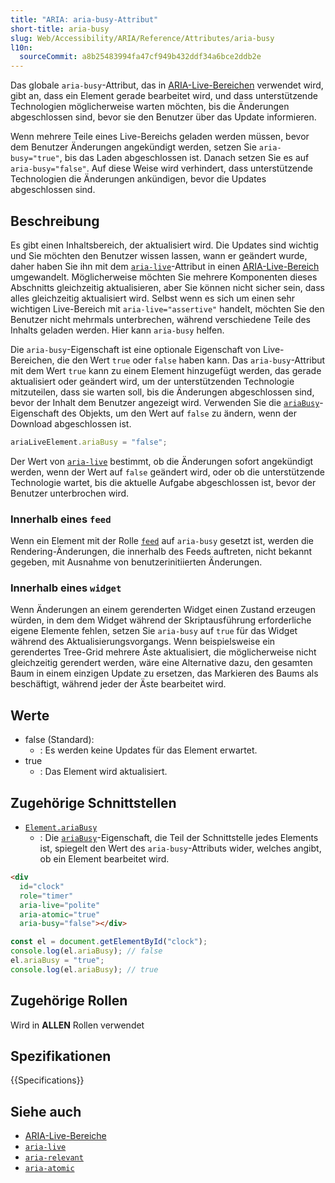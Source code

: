 ```yaml
---
title: "ARIA: aria-busy-Attribut"
short-title: aria-busy
slug: Web/Accessibility/ARIA/Reference/Attributes/aria-busy
l10n:
  sourceCommit: a8b25483994fa47cf949b432ddf34a6bce2ddb2e
---
```


Das globale `aria-busy`-Attribut, das in [ARIA-Live-Bereichen](/de/docs/Web/Accessibility/ARIA/Guides/Live_regions) verwendet wird, gibt an, dass ein Element gerade bearbeitet wird, und dass unterstützende Technologien möglicherweise warten möchten, bis die Änderungen abgeschlossen sind, bevor sie den Benutzer über das Update informieren.

Wenn mehrere Teile eines Live-Bereichs geladen werden müssen, bevor dem Benutzer Änderungen angekündigt werden, setzen Sie `aria-busy="true"`, bis das Laden abgeschlossen ist. Danach setzen Sie es auf `aria-busy="false"`. Auf diese Weise wird verhindert, dass unterstützende Technologien die Änderungen ankündigen, bevor die Updates abgeschlossen sind.

## Beschreibung

Es gibt einen Inhaltsbereich, der aktualisiert wird. Die Updates sind wichtig und Sie möchten den Benutzer wissen lassen, wann er geändert wurde, daher haben Sie ihn mit dem [`aria-live`](/de/docs/Web/Accessibility/ARIA/Reference/Attributes/aria-live)-Attribut in einen [ARIA-Live-Bereich](/de/docs/Web/Accessibility/ARIA/Guides/Live_regions) umgewandelt. Möglicherweise möchten Sie mehrere Komponenten dieses Abschnitts gleichzeitig aktualisieren, aber Sie können nicht sicher sein, dass alles gleichzeitig aktualisiert wird. Selbst wenn es sich um einen sehr wichtigen Live-Bereich mit `aria-live="assertive"` handelt, möchten Sie den Benutzer nicht mehrmals unterbrechen, während verschiedene Teile des Inhalts geladen werden. Hier kann `aria-busy` helfen.

Die `aria-busy`-Eigenschaft ist eine optionale Eigenschaft von Live-Bereichen, die den Wert `true` oder `false` haben kann. Das `aria-busy`-Attribut mit dem Wert `true` kann zu einem Element hinzugefügt werden, das gerade aktualisiert oder geändert wird, um der unterstützenden Technologie mitzuteilen, dass sie warten soll, bis die Änderungen abgeschlossen sind, bevor der Inhalt dem Benutzer angezeigt wird. Verwenden Sie die [`ariaBusy`](/de/docs/Web/API/Element/ariaBusy)-Eigenschaft des Objekts, um den Wert auf `false` zu ändern, wenn der Download abgeschlossen ist.

```js
ariaLiveElement.ariaBusy = "false";
```

Der Wert von [`aria-live`](/de/docs/Web/Accessibility/ARIA/Reference/Attributes/aria-live) bestimmt, ob die Änderungen sofort angekündigt werden, wenn der Wert auf `false` geändert wird, oder ob die unterstützende Technologie wartet, bis die aktuelle Aufgabe abgeschlossen ist, bevor der Benutzer unterbrochen wird.

### Innerhalb eines `feed`

Wenn ein Element mit der Rolle [`feed`](/de/docs/Web/Accessibility/ARIA/Reference/Roles/feed_role) auf `aria-busy` gesetzt ist, werden die Rendering-Änderungen, die innerhalb des Feeds auftreten, nicht bekannt gegeben, mit Ausnahme von benutzerinitiierten Änderungen.

### Innerhalb eines `widget`

Wenn Änderungen an einem gerenderten Widget einen Zustand erzeugen würden, in dem dem Widget während der Skriptausführung erforderliche eigene Elemente fehlen, setzen Sie `aria-busy` auf `true` für das Widget während des Aktualisierungsvorgangs. Wenn beispielsweise ein gerendertes Tree-Grid mehrere Äste aktualisiert, die möglicherweise nicht gleichzeitig gerendert werden, wäre eine Alternative dazu, den gesamten Baum in einem einzigen Update zu ersetzen, das Markieren des Baums als beschäftigt, während jeder der Äste bearbeitet wird.

## Werte

- false (Standard):
  - : Es werden keine Updates für das Element erwartet.
- true
  - : Das Element wird aktualisiert.

## Zugehörige Schnittstellen

- [`Element.ariaBusy`](/de/docs/Web/API/Element/ariaBusy)
  - : Die [`ariaBusy`](/de/docs/Web/API/Element/ariaBusy)-Eigenschaft, die Teil der Schnittstelle jedes Elements ist, spiegelt den Wert des `aria-busy`-Attributs wider, welches angibt, ob ein Element bearbeitet wird.

```html
<div
  id="clock"
  role="timer"
  aria-live="polite"
  aria-atomic="true"
  aria-busy="false"></div>
```

```js
const el = document.getElementById("clock");
console.log(el.ariaBusy); // false
el.ariaBusy = "true";
console.log(el.ariaBusy); // true
```

## Zugehörige Rollen

Wird in **ALLEN** Rollen verwendet

## Spezifikationen

{{Specifications}}

## Siehe auch

- [ARIA-Live-Bereiche](/de/docs/Web/Accessibility/ARIA/Guides/Live_regions)
- [`aria-live`](/de/docs/Web/Accessibility/ARIA/Reference/Attributes/aria-live)
- [`aria-relevant`](/de/docs/Web/Accessibility/ARIA/Reference/Attributes/aria-relevant)
- [`aria-atomic`](/de/docs/Web/Accessibility/ARIA/Reference/Attributes/aria-atomic)
